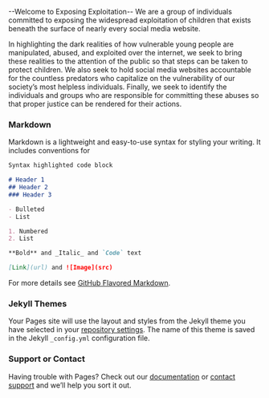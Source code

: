 --Welcome to Exposing Exploitation--
We are a group of individuals committed to exposing the widespread exploitation of children that exists beneath the surface of nearly every social media website. 

In highlighting the dark realities of how vulnerable young people are manipulated, abused, and exploited over the internet, we seek to bring these realities to the attention of the public so that steps can be taken to protect children. We also seek to hold social media websites accountable for the countless predators who capitalize on the vulnerability of our society’s most helpless individuals. Finally, we seek to identify the individuals and groups who are responsible for committing these abuses so that proper justice can be rendered for their actions.

### Markdown

Markdown is a lightweight and easy-to-use syntax for styling your writing. It includes conventions for

```markdown
Syntax highlighted code block

# Header 1
## Header 2
### Header 3

- Bulleted
- List

1. Numbered
2. List

**Bold** and _Italic_ and `Code` text

[Link](url) and ![Image](src)
```

For more details see [GitHub Flavored Markdown](https://guides.github.com/features/mastering-markdown/).

### Jekyll Themes

Your Pages site will use the layout and styles from the Jekyll theme you have selected in your [repository settings](https://github.com/ExposingExploitation/Project-EE/settings). The name of this theme is saved in the Jekyll `_config.yml` configuration file.

### Support or Contact

Having trouble with Pages? Check out our [documentation](https://help.github.com/categories/github-pages-basics/) or [contact support](https://github.com/contact) and we’ll help you sort it out.
